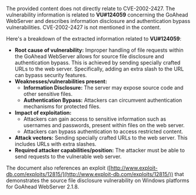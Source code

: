 The provided content does not directly relate to CVE-2002-2427. The vulnerability information is related to  **VU#124059** concerning the GoAhead WebServer and describes information disclosure and authentication bypass vulnerabilities. CVE-2002-2427 is not mentioned in the content.

Here's a breakdown of the extracted information related to **VU#124059**:

*   **Root cause of vulnerability:** Improper handling of file requests within the GoAhead WebServer allows for source file disclosure and authentication bypass. This is achieved by sending specially crafted URLs to the web server. Specifically, adding an extra slash to the URL can bypass security features.
*   **Weaknesses/vulnerabilities present:**
    *   **Information Disclosure:** The server may expose source code and other sensitive files.
    *   **Authentication Bypass:** Attackers can circumvent authentication mechanisms for protected files.
*   **Impact of exploitation:**
    *   Attackers can gain access to sensitive information such as usernames and passwords, present within files on the web server.
    *   Attackers can bypass authentication to access restricted content.
*   **Attack vectors:** Sending specially crafted URLs to the web server. This includes URLs with extra slashes.
*   **Required attacker capabilities/position:** The attacker must be able to send requests to the vulnerable web server.

The document also references an exploit ([http://www.exploit-db.com/exploits/12815/](http://www.exploit-db.com/exploits/12815/)) that demonstrates the source file disclosure vulnerability on Windows platforms for GoAhead WebServer 2.1.8.